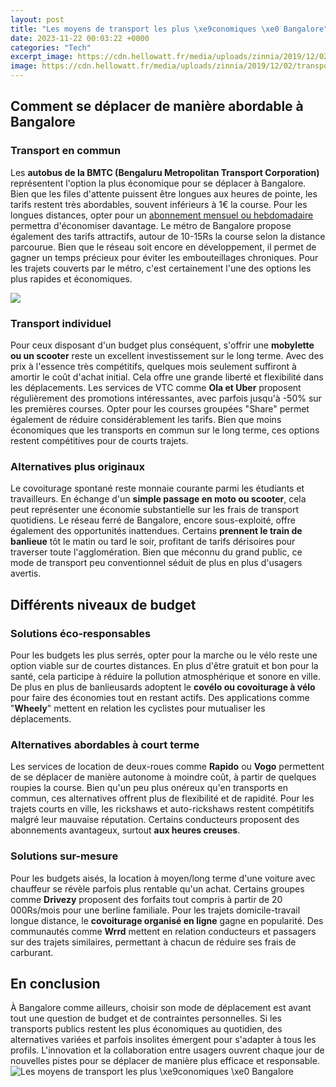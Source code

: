 ```yaml
---
layout: post
title: "Les moyens de transport les plus \xe9conomiques \xe0 Bangalore"
date: 2023-11-22 00:03:22 +0000
categories: "Tech"
excerpt_image: https://cdn.hellowatt.fr/media/uploads/zinnia/2019/12/02/transport-polluant-infographie-hello-watt.png
image: https://cdn.hellowatt.fr/media/uploads/zinnia/2019/12/02/transport-polluant-infographie-hello-watt.png
---
```


## Comment se déplacer de manière abordable à Bangalore 
### Transport en commun 
Les **autobus de la BMTC (Bengaluru Metropolitan Transport Corporation)** représentent l'option la plus économique pour se déplacer à Bangalore. Bien que les files d'attente puissent être longues aux heures de pointe, les tarifs restent très abordables, souvent inférieurs à 1€ la course. Pour les longues distances, opter pour un [abonnement mensuel ou hebdomadaire](https://pagetimes.github.io/tabs/categories/) permettra d'économiser davantage. 
Le métro de Bangalore propose également des tarifs attractifs, autour de 10-15Rs la course selon la distance parcourue. Bien que le réseau soit encore en développement, il permet de gagner un temps précieux pour éviter les embouteillages chroniques. Pour les trajets couverts par le métro, c'est certainement l'une des options les plus rapides et économiques. 

![](https://www.ecomobilite.info/wp-content/uploads/2020/12/Les-modes-de-transports-les-plus-ecologiques-2048x1365.jpeg)
### Transport individuel 
Pour ceux disposant d'un budget plus conséquent, s'offrir une **mobylette ou un scooter** reste un excellent investissement sur le long terme. Avec des prix à l'essence très compétitifs, quelques mois seulement suffiront à amortir le coût d'achat initial. Cela offre une grande liberté et flexibilité dans les déplacements. 
Les services de VTC comme **Ola et Uber** proposent régulièrement des promotions intéressantes, avec parfois jusqu'à -50% sur les premières courses. Opter pour les courses groupées "Share" permet également de réduire considérablement les tarifs. Bien que moins économiques que les transports en commun sur le long terme, ces options restent compétitives pour de courts trajets.
### Alternatives plus originaux 
Le covoiturage spontané reste monnaie courante parmi les étudiants et travailleurs. En échange d'un **simple passage en moto ou scooter**, cela peut représenter une économie substantielle sur les frais de transport quotidiens. 
Le réseau ferré de Bangalore, encore sous-exploité, offre également des opportunités inattendues. Certains **prennent le train de banlieue** tôt le matin ou tard le soir, profitant de tarifs dérisoires pour traverser toute l'agglomération. Bien que méconnu du grand public, ce mode de transport peu conventionnel séduit de plus en plus d'usagers avertis.
## Différents niveaux de budget
### Solutions éco-responsables 
Pour les budgets les plus serrés, opter pour la marche ou le vélo reste une option viable sur de courtes distances. En plus d'être gratuit et bon pour la santé, cela participe à réduire la pollution atmosphérique et sonore en ville. 
De plus en plus de banlieusards adoptent le **covélo ou covoiturage à vélo** pour faire des économies tout en restant actifs. Des applications comme "**Wheely**" mettent en relation les cyclistes pour mutualiser les déplacements. 
### Alternatives abordables à court terme 
Les services de location de deux-roues comme **Rapido** ou **Vogo** permettent de se déplacer de manière autonome à moindre coût, à partir de quelques roupies la course. Bien qu'un peu plus onéreux qu'en transports en commun, ces alternatives offrent plus de flexibilité et de rapidité. 
Pour les trajets courts en ville, les rickshaws et auto-rickshaws restent compétitifs malgré leur mauvaise réputation. Certains conducteurs proposent des abonnements avantageux, surtout **aux heures creuses**. 
### Solutions sur-mesure 
Pour les budgets aisés, la location à moyen/long terme d'une voiture avec chauffeur se révèle parfois plus rentable qu'un achat. Certains groupes comme **Drivezy** proposent des forfaits tout compris à partir de 20 000Rs/mois pour une berline familiale. 
Pour les trajets domicile-travail longue distance, le **covoiturage organisé en ligne** gagne en popularité. Des communautés comme **Wrrd** mettent en relation conducteurs et passagers sur des trajets similaires, permettant à chacun de réduire ses frais de carburant.
## En conclusion
À Bangalore comme ailleurs, choisir son mode de déplacement est avant tout une question de budget et de contraintes personnelles. Si les transports publics restent les plus économiques au quotidien, des alternatives variées et parfois insolites émergent pour s'adapter à tous les profils. L'innovation et la collaboration entre usagers ouvrent chaque jour de nouvelles pistes pour se déplacer de manière plus efficace et responsable.
![Les moyens de transport les plus \xe9conomiques \xe0 Bangalore](https://cdn.hellowatt.fr/media/uploads/zinnia/2019/12/02/transport-polluant-infographie-hello-watt.png)